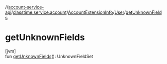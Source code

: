 //[account-service-api](../../../../index.md)/[classtime.service.account](../../index.md)/[AccountExtensionInfo](../index.md)/[User](index.md)/[getUnknownFields](get-unknown-fields.md)

# getUnknownFields

[jvm]\
fun [getUnknownFields](get-unknown-fields.md)(): UnknownFieldSet

